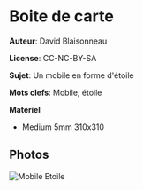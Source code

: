 Boite de carte
==============

**Auteur**: David Blaisonneau

**License**: CC-NC-BY-SA

**Sujet**: Un mobile en forme d'étoile

**Mots clefs**: Mobile, étoile

**Matériel**

- Medium 5mm 310x310


Photos
------

![Mobile Etoile](http://raw.githubusercontent.com/FablabLannion/lasercut/master/projects/mobile_etoile/20151210_081807.jpg "Mobile Etoile")
